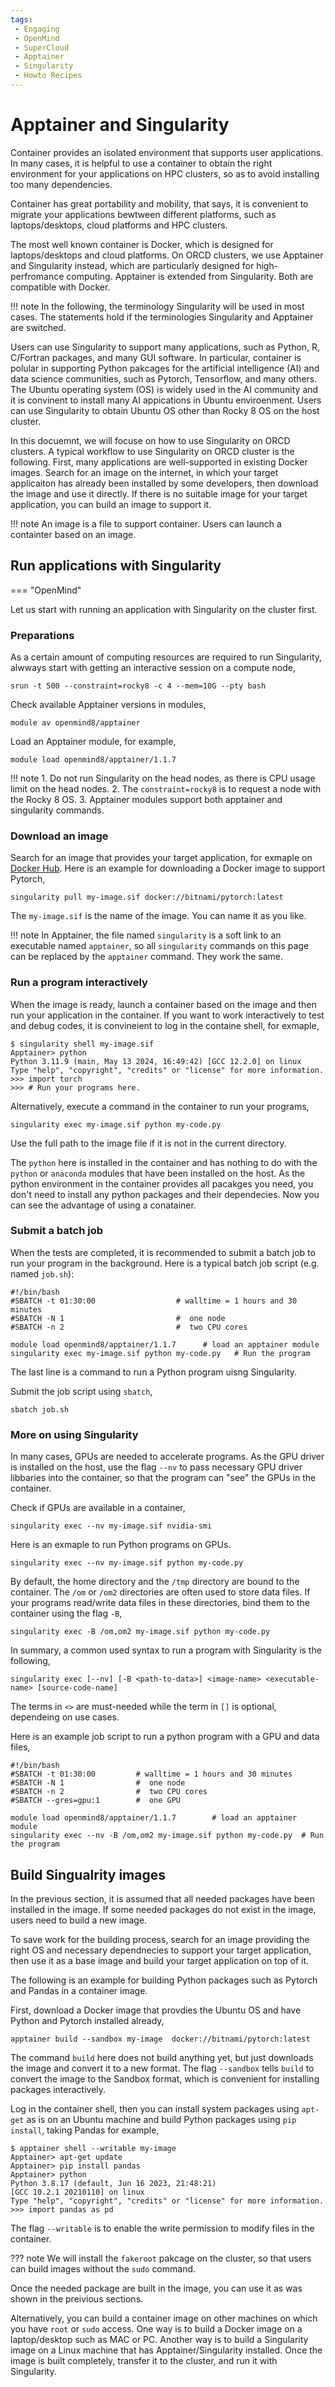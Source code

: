 ```yaml
---
tags:
 - Engaging
 - OpenMind
 - SuperCloud
 - Apptainer
 - Singularity
 - Howto Recipes
---
```


# Apptainer and Singularity

Container provides an isolated environment that supports user applications. In many cases, it is helpful to use a container to obtain the right environment for your applications on HPC clusters, so as to avoid installing too many dependencies.

Container has great portability and mobility, that says, it is convenient to migrate your applications bewtween different platforms, such as laptops/desktops, cloud platforms and HPC clusters. 

The most well known container is Docker, which is designed for laptops/desktops and cloud platforms. On ORCD clusters, we use Apptainer and Singularity instead, which are particularly designed for high-perfromance computing. Apptainer is extended from Singularity. Both are compatible with Docker. 

!!! note 
    In the following, the terminology Singularity will be used in most cases. The statements hold if the terminologies Singularity and Apptainer are switched. 

Users can use Singularity to support many applications, such as Python, R, C/Fortran packages, and many GUI software. In particular, container is polular in supporting Python pakcages for the artificial intelligence (AI) and data science communities, such as Pytorch, Tensorflow, and many others. The Ubuntu operating system (OS) is widely used in the AI community and it is convinent to install many AI appications in Ubuntu enviroenment. Users can use Singularity to obtain Ubuntu OS other than Rocky 8 OS on the host cluster.

In this docuemnt, we will focuse on how to use Singularity on ORCD clusters. A typical workflow to use Singularity on ORCD cluster is the following. First, many applications are well-supported in existing Docker images. Search for an image on the internet, in which your target applicaiton has already been installed by some developers, then download the image and use it directly. If there is no suitable image for your target application, you can build an image to support it.

!!! note 
    An image is a file to support container. Users can launch a containter based on an image.


## Run applications with Singularity

=== "OpenMind"

Let us start with running an application with Singularity on the cluster first. 

### Preparations

As a certain amount of computing resources are required to run Singularity, alwways start with getting an interactive session on a compute node,
```
srun -t 500 --constraint=rocky8 -c 4 --mem=10G --pty bash
```
Check available Apptainer versions in modules,
```
module av openmind8/apptainer
```
Load an Apptainer module, for example, 
```
module load openmind8/apptainer/1.1.7
```

!!! note 
    1. Do not run Singularity on the head nodes, as there is CPU usage limit on the head nodes.
    2. The `constraint=rocky8` is to request a node with the Rocky 8 OS. 
    3. Apptainer modules support both apptainer and singularity commands.

### Download an image

Search for an image that provides your target application, for exmaple on [Docker Hub](https://hub.docker.com/). Here is an example for downloading a Docker image to support Pytorch,
```
singularity pull my-image.sif docker://bitnami/pytorch:latest
```
The `my-image.sif` is the name of the image. You can name it as you like. 

!!! note 
    In Apptainer, the file named `singularity` is a soft link to an executable named `apptainer`, so all `singularity` commands on this page can be replaced by the `apptainer` command. They work the same. 


### Run a program interactively

When the image is ready, launch a container based on the image and then run your application in the container. If you want to work interactively to test and debug codes, it is convineient to log in the containe shell, for exmaple, 
```
$ singularity shell my-image.sif 
Apptainer> python
Python 3.11.9 (main, May 13 2024, 16:49:42) [GCC 12.2.0] on linux
Type "help", "copyright", "credits" or "license" for more information.
>>> import torch
>>> # Run your programs here.
```

Alternatively, execute a command in the container to run your programs, 
```
singularity exec my-image.sif python my-code.py
```

Use the full path to the image file if it is not in the current directory. 

The `python` here is installed in the container and has nothing to do with the `python` or `anaconda` modules that have been installed on the host. As the python environment in the container provides all pacakges you need, you don't need to install any python packages and their dependecies. Now you can see the advantage of using a conatainer. 

### Submit a batch job

When the tests are completed, it is recommended to submit a batch job to run your program in the background. Here is a typical batch job script (e.g. named `job.sh`):
```
#!/bin/bash                      
#SBATCH -t 01:30:00                  # walltime = 1 hours and 30 minutes
#SBATCH -N 1                         #  one node
#SBATCH -n 2                         #  two CPU cores

module load openmind8/apptainer/1.1.7      # load an apptainer module
singularity exec my-image.sif python my-code.py   # Run the program 
```

The last line is a command to run a Python program uisng Singularity.  

Submit the job script using `sbatch`,
```
sbatch job.sh
```

### More on using Singularity

In many cases, GPUs are needed to accelerate programs. As the GPU driver is installed on the host, use the flag `--nv` to pass necessary GPU driver libbaries into the container, so that the program can "see" the GPUs in the container. 

Check if GPUs are available in a container,
```
singularity exec --nv my-image.sif nvidia-smi
```

Here is an exmaple to run Python programs on GPUs.
```
singularity exec --nv my-image.sif python my-code.py  
```

By default, the home directory and the `/tmp` directory are bound to the container. The `/om` or `/om2` directories are often used to store data files. If your programs read/write data files in these directories, bind them to the container using the flag `-B`,
```
singularity exec -B /om,om2 my-image.sif python my-code.py  
```

In summary, a common used syntax to run a program with Singularity is the following,
```
singularity exec [--nv] [-B <path-to-data>] <image-name> <executable-name> [source-code-name]
```
The terms in `<>` are must-needed while the term in `[]` is optional, dependeing on use cases. 

Here is an example job script to run a python program with a GPU and data files,
```
#!/bin/bash                      
#SBATCH -t 01:30:00         # walltime = 1 hours and 30 minutes
#SBATCH -N 1                #  one node
#SBATCH -n 2                #  two CPU cores
#SBATCH --gres=gpu:1        #  one GPU

module load openmind8/apptainer/1.1.7        # load an apptainer module
singularity exec --nv -B /om,om2 my-image.sif python my-code.py  # Run the program
```

## Build Singualrity images

In the previous section, it is assumed that all needed packages have been installed in the image. If some needed packages do not exist in the image, users need to build a new image. 

To save work for the building process, search for an image providing the right OS and necessary dependnecies to support your target application, then use it as a base image and build your target application on top of it. 

The following is an example for building Python packages such as Pytorch and Pandas in a container image. 

First, download a Docker image that provdies the Ubuntu OS and have Python and Pytorch installed already,
```
apptainer build --sandbox my-image  docker://bitnami/pytorch:latest
```

The command `build` here does not build anything yet, but just downloads the image and convert it to a new format. The flag `--sandbox` tells `build` to convert the image to the Sandbox format, which is convenient for installing packages interactively. 

Log in the container shell, then you can install system packages using `apt-get` as is on an Ubuntu machine and build Python packages using `pip install`, taking Pandas for example, 
```
$ apptainer shell --writable my-image
Apptainer> apt-get update
Apptainer> pip install pandas
Apptainer> python 
Python 3.8.17 (default, Jun 16 2023, 21:48:21) 
[GCC 10.2.1 20210110] on linux
Type "help", "copyright", "credits" or "license" for more information.
>>> import pandas as pd
```

The flag `--writable` is to enable the write permission to modify files in the container. 

??? note
    We will install the `fakeroot` pakcage on the cluster, so that users can build images without the `sudo` command. 

Once the needed package are built in the image, you can use it as was shown in the preivious sections. 

Alternatively, you can build a container image on other machines on which you have `root` or `sudo` access. One way is to build a Docker image on a laptop/desktop such as MAC or PC. Another way is to build a Singularity image on a Linux machine that has Apptainer/Singularity installed. Once the image is built completely, transfer it to the cluster, and run it with Singularity.
